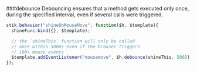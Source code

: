 ###debounce
Debouncing ensures that a method gets executed only once, during the specified interval, even if several calls were triggered.

```javascript
stik.behavior("shineOnMouseMove", function($h, $template){
  shineFunc.bind({}, $template);

  // the `shineThis` function will only be called
  // once within 500ms even if the browser triggers
  // 100+ mouse events
  $template.addEventListener("mousemove", $h.debounce(shineThis, 500));
});
```

